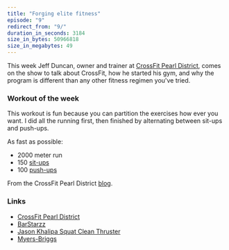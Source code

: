 ```yaml
---
title: "Forging elite fitness"
episode: "9"
redirect_from: "9/"
duration_in_seconds: 3184
size_in_bytes: 50966818
size_in_megabytes: 49
---
```


This week Jeff Duncan, owner and trainer at [CrossFit Pearl District](http://crossfitpd.com), comes on the show to talk about CrossFit, how he started his gym, and why the program is different than any other fitness regimen you've tried.

### Workout of the week

This workout is fun because you can partition the exercises how ever you want.
I did all the running first, then finished by alternating between sit-ups and
push-ups.

As fast as possible:

- 2000 meter run
- 150 [sit-ups](https://www.youtube.com/watch?v=BfqRSCgXiVw)
- 100 [push-ups](https://www.youtube.com/watch?v=M1IfJmVjKW0)

From the CrossFit Pearl District
[blog](http://crossfitpd.com/2014/09/9-17-14-wod/).

### Links

- [CrossFit Pearl District](http://crossfitpd.com)
- [BarStarzz](https://www.youtube.com/user/OfficialBarstarzz)
- [Jason Khalipa Squat Clean Thruster](http://youtu.be/kvJrUYWygRk)
- [Myers-Briggs](http://en.wikipedia.org/wiki/Myers-Briggs_Type_Indicator)
